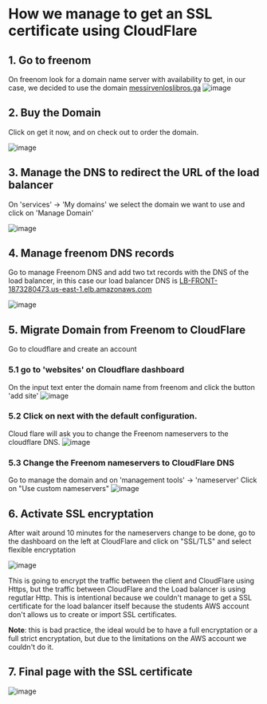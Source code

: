 # How we manage to get an SSL certificate using CloudFlare


## 1. Go to freenom 
On freenom look for a domain name server with availability to get, in our case, we decided to use the domain <a href="https://messirvenloslibros.ga">messirvenloslibros.ga</a>
![image](https://user-images.githubusercontent.com/53226911/168494113-4f29c6e3-c025-40c2-93af-e07079c65ffa.png)

## 2. Buy the Domain
Click on get it now, and on check out to order the domain.

![image](https://user-images.githubusercontent.com/53226911/168494194-d40d95ef-485d-4e61-98e6-c3cab8120722.png)

## 3. Manage the DNS to redirect the URL of the load balancer

On 'services' -> 'My domains' we select the domain we want to use and click on 'Manage Domain' 

![image](https://user-images.githubusercontent.com/53226911/168494390-9eeea0ac-413d-43f1-89ca-c923daae68f6.png)


## 4. Manage freenom DNS records

Go to manage Freenom DNS and add two txt records with the DNS of the load balancer, in this case our load balancer DNS is <a href="LB-FRONT-1873280473.us-east-1.elb.amazonaws.com">LB-FRONT-1873280473.us-east-1.elb.amazonaws.com</a>

![image](https://user-images.githubusercontent.com/53226911/168494538-ec4a1090-90cc-4094-b1ca-7ed5c9949292.png)

## 5. Migrate Domain from Freenom to CloudFlare

Go to cloudflare and create an account

### 5.1 go to 'websites' on Cloudflare dashboard
On the input text enter the domain name from freenom and click the button 'add site'
![image](https://user-images.githubusercontent.com/53226911/168494634-bd5b9a32-ffec-4d28-9a76-65daf8a3ea3b.png)

### 5.2 Click on next with the default configuration.
Cloud flare will ask you to change the Freenom nameservers to the cloudflare DNS.
![image](https://user-images.githubusercontent.com/53226911/168494743-93c9c3d8-2c9a-4a06-8267-49c138b2e6fc.png)

### 5.3 Change the Freenom nameservers to CloudFlare DNS

Go to manage the domain and on 'management tools' -> 'nameserver' Click on "Use custom nameservers"
![image](https://user-images.githubusercontent.com/53226911/168494877-f1d7c562-bd54-4615-b64e-527f226e7a19.png)

## 6. Activate SSL encryptation

After wait around 10 minutes for the nameservers change to be done, go to the dashboard on the left at CloudFlare and click on "SSL/TLS" and select flexible encryptation

![image](https://user-images.githubusercontent.com/53226911/168495049-79458c82-7459-432c-9b13-a8677a2216e8.png)


This is going to encrypt the traffic between the client and CloudFlare using Https, but the traffic between CloudFlare and the Load balancer is using regutlar Http. 
This is intentional because we couldn't manage to get a SSL certificate for the load balancer itself because the students AWS account don't allows us to create or import SSL certificates.

**Note**: this is bad practice, the ideal would be to have a full encryptation or a full strict encryptation, but due to the limitations on the AWS account we couldn't do it.


## 7. Final page with the SSL certificate
 
![image](https://user-images.githubusercontent.com/53226911/168495210-8f649447-39f4-4675-9951-36a9586e116f.png)

 








